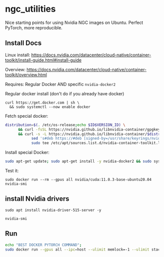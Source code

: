 # ngc_utilities
Nice starting points for using Nvidia NGC images on Ubuntu. Perfect PyTorch, more reproducible.

## Install Docs

Linux install: https://docs.nvidia.com/datacenter/cloud-native/container-toolkit/install-guide.html#install-guide

Overview: https://docs.nvidia.com/datacenter/cloud-native/container-toolkit/overview.html

Requires: Regular Docker AND specific `nvidia-docker2`

Regular docker install (don't do if you already have docker)
```
curl https://get.docker.com | sh \
  && sudo systemctl --now enable docker
```

Fetch special docker:

```bash
distribution=$(. /etc/os-release;echo $ID$VERSION_ID) \
      && curl -fsSL https://nvidia.github.io/libnvidia-container/gpgkey | sudo gpg --dearmor -o /usr/share/keyrings/nvidia-container-toolkit-keyring.gpg \
      && curl -s -L https://nvidia.github.io/libnvidia-container/$distribution/libnvidia-container.list | \
            sed 's#deb https://#deb [signed-by=/usr/share/keyrings/nvidia-container-toolkit-keyring.gpg] https://#g' | \
            sudo tee /etc/apt/sources.list.d/nvidia-container-toolkit.list
```

Install special Docker:

```bash
sudo apt-get update; sudo apt-get install -y nvidia-docker2 && sudo systemctl restart docker
```

Test it:
```
sudo docker run --rm --gpus all nvidia/cuda:11.0.3-base-ubuntu20.04 nvidia-smi
```


## install Nvidia drivers
```
sudo apt install nvidia-driver-515-server -y

nvidia-smi
```

## Run


```bash
echo "BEST DOCKER PYTORCH COMMAND";
sudo docker run --gpus all --ipc=host --ulimit memlock=-1 --ulimit stack=67108864 nvcr.io/nvidia/pytorch:22.08-py3 nvidia-smi
```
